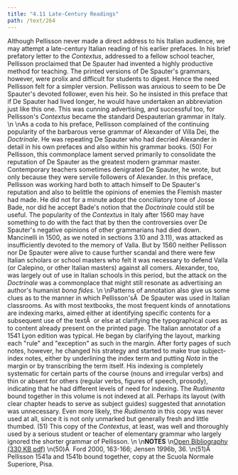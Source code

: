 ```yaml
---
title: "4.11 Late-Century Readings"
path: /text/264
---
```

Although Pellisson never made a direct address to his Italian audience, we may attempt a late-century Italian reading of his earlier prefaces. In his brief prefatory letter to the <em>Contextus</em>, addressed to a fellow school teacher, Pellisson proclaimed that De Spauter had invented a highly productive method for teaching. The printed versions of De Spauter's grammars, however, were prolix and difficult for students to digest. Hence the need Pellisson felt for a simpler version. Pellisson was anxious to seem to be De Spauter's devoted follower, even his heir. So he insisted in this preface that if De Spauter had lived longer, he would have undertaken an abbreviation just like this one. This was cunning advertising, and successful too, for Pellisson's <em>Contextus</em> became the standard Despauterian grammar in Italy.\n\nAs a coda to his preface, Pellisson complained of the continuing popularity of the barbarous verse grammar of Alexander of Villa Dei, the <em>Doctrinale</em>. He was repeating De Spauter who had decried Alexander in detail in his own prefaces and also within his grammar books. (50) For Pellisson, this commonplace lament served primarily to consolidate the reputation of De Spauter as the greatest modern grammar master. Contemporary teachers sometimes denigrated De Spauter, he wrote, but only because they were servile followers of Alexander. In this preface, Pellisson was working hard both to attach himself to De Spauter's reputation and also to belittle the opinions of enemies the Flemish master had made. He did not for a minute adopt the conciliatory tone of Josse Bade, nor did he accept Bade's notion that the <em>Doctrinale</em> could still be useful. The popularity of the <em>Contextus</em> in Italy after 1560 may have something to do with the fact that by then the controversies over De Spauter's negative opinions of other grammarians had died down. Mancinelli in 1500, as we noted in sections 3.10 and 3.11), was attacked as insufficiently devoted to the memory of Valla. But by 1560 neither Pellisson nor De Spauter were alive to cause further scandal and there were few Italian scholars or school masters who felt it was necessary to defend Valla (or Calepino, or other Italian masters) against all comers. Alexander, too, was largely out of use in Italian schools in this period, but the attack on the <em>Doctrinale</em> was a commonplace that might still resonate as advertising an author's humanist <em>bona fides</em>.\n\nPatterns of annotation also give us some clues as to the manner in which Pellisson'sÂ  De Spauter was used in Italian classrooms. As with most textbooks, the most frequent kinds of annotations are indexing marks, aimed either at identifying specific contents for a subsequent use of the textÂ  or else at clarifying the typographical cues as to content already present on the printed page. The Italian annotator of a 1541 Lyon edition was typical. He began by clarifying the layout, marking each "rule" and "exception" as such in the margin. After forty pages of such notes, however, he changed his strategy and started to make true subject-index notes, either by underlining the index term and putting <em>Nota</em> in the margin or by transcribing the term itself. His indexing is completely systematic for certain parts of the course (nouns and irregular verbs) and thin or absent for others (regular verbs, figures of speech, prosody), indicating that he had different levels of need for indexing. The <em>Rudimenta</em> bound together in this volume is not indexed at all. Perhaps its layout (with clear chapter heads to serve as subject guides) suggested that annotation was unnecessary. Even more likely, the <em>Rudimenta</em> in this copy was never used at all, since it is not only unmarked but generally fresh and little thumbed. (51) This copy of the <em>Contextus</em>, at least, was well and thoroughly used by a serious student or teacher of elementary grammar who largely ignored the shorter grammar of Pellisson.\n\n<strong>NOTES</strong>\n<a href="http://www.humanismforsale.org/bibliography.pdf" target="new">Open Bibliography (330 KB pdf)</a>\n(50)Â  Ford 2000, 163-166; Jensen 1996b, 36.\n(51)Â  Pellisson 1541a and 1541b bound together, copy at the Scuola Normale Superiore, Pisa.
